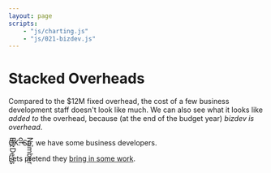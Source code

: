 ```yaml
---
layout: page
scripts:
    - "js/charting.js"
    - "js/021-bizdev.js"
---
```


# Stacked Overheads

Compared to the $12M fixed overhead, the cost of a few business development staff doesn't look like much. We can also see what it looks like *added to* the overhead, because (at the end of the budget year) *bizdev is overhead*.

<div class="grid-container">
    <div class="grid-row">
        <div class="grid-col-1" style="position: relative;">
            <p style="writing-mode: vertical-rl; position: absolute; top: 30%; transform: translateY(-30%);">Number of BizDevs</p>
        </div>
        <div class="grid-col-2">
            <div><div id="slider-bizdevs"></div></div>
        </div>
        <div class="grid-col-9">
            <canvas id="bizdev"></canvas>
        </div>
    </div>
</div>

OK. So, we have some business developers. 

Lets pretend they [bring in some work](030-dosomework).
